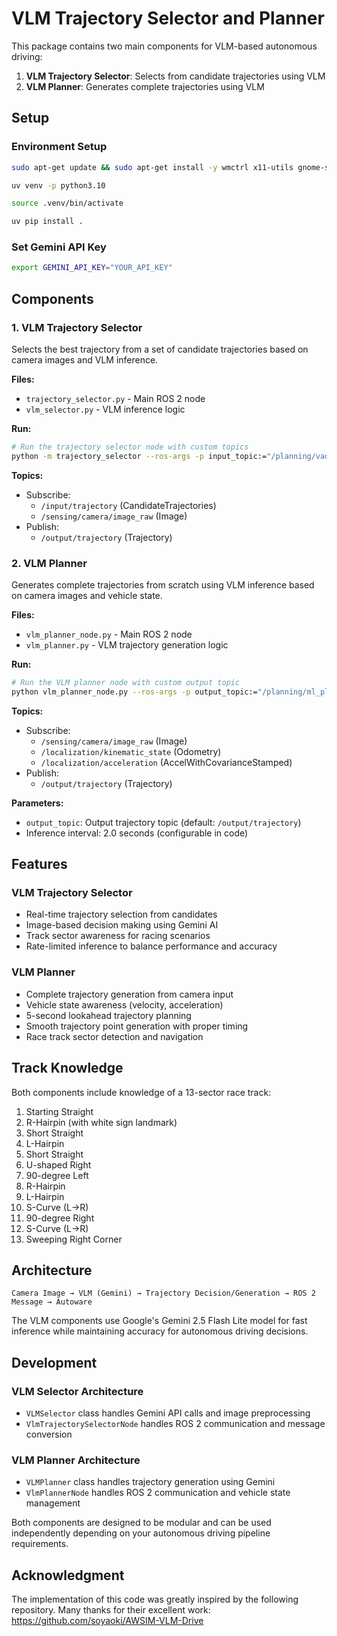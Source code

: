 # VLM Trajectory Selector and Planner

This package contains two main components for VLM-based autonomous driving:

1. **VLM Trajectory Selector**: Selects from candidate trajectories using VLM
2. **VLM Planner**: Generates complete trajectories using VLM

## Setup

### Environment Setup

```sh
sudo apt-get update && sudo apt-get install -y wmctrl x11-utils gnome-screenshot
```

```sh
uv venv -p python3.10
```

```sh
source .venv/bin/activate
```

```sh
uv pip install .
```

### Set Gemini API Key

```sh
export GEMINI_API_KEY="YOUR_API_KEY"
```

## Components

### 1. VLM Trajectory Selector

Selects the best trajectory from a set of candidate trajectories based on camera images and VLM inference.

**Files:**
- `trajectory_selector.py` - Main ROS 2 node
- `vlm_selector.py` - VLM inference logic

**Run:**
```sh
# Run the trajectory selector node with custom topics
python -m trajectory_selector --ros-args -p input_topic:="/planning/vad/trajectories_base" -p output_topic:="/planning/ml_planner/auto/trajectory"
```

**Topics:**
- Subscribe: 
  - `/input/trajectory` (CandidateTrajectories)
  - `/sensing/camera/image_raw` (Image)
- Publish: 
  - `/output/trajectory` (Trajectory)

### 2. VLM Planner

Generates complete trajectories from scratch using VLM inference based on camera images and vehicle state.

**Files:**
- `vlm_planner_node.py` - Main ROS 2 node
- `vlm_planner.py` - VLM trajectory generation logic

**Run:**
```sh
# Run the VLM planner node with custom output topic
python vlm_planner_node.py --ros-args -p output_topic:="/planning/ml_planner/auto/trajectory"
```

**Topics:**
- Subscribe:
  - `/sensing/camera/image_raw` (Image)
  - `/localization/kinematic_state` (Odometry)
  - `/localization/acceleration` (AccelWithCovarianceStamped)
- Publish:
  - `/output/trajectory` (Trajectory)

**Parameters:**
- `output_topic`: Output trajectory topic (default: `/output/trajectory`)
- Inference interval: 2.0 seconds (configurable in code)

## Features

### VLM Trajectory Selector
- Real-time trajectory selection from candidates
- Image-based decision making using Gemini AI
- Track sector awareness for racing scenarios
- Rate-limited inference to balance performance and accuracy

### VLM Planner
- Complete trajectory generation from camera input
- Vehicle state awareness (velocity, acceleration)
- 5-second lookahead trajectory planning
- Smooth trajectory point generation with proper timing
- Race track sector detection and navigation

## Track Knowledge

Both components include knowledge of a 13-sector race track:

1. Starting Straight
2. R-Hairpin (with white sign landmark)
3. Short Straight
4. L-Hairpin
5. Short Straight
6. U-shaped Right
7. 90-degree Left
8. R-Hairpin
9. L-Hairpin
10. S-Curve (L->R)
11. 90-degree Right
12. S-Curve (L->R)
13. Sweeping Right Corner

## Architecture

```
Camera Image → VLM (Gemini) → Trajectory Decision/Generation → ROS 2 Message → Autoware
```

The VLM components use Google's Gemini 2.5 Flash Lite model for fast inference while maintaining accuracy for autonomous driving decisions.

## Development

### VLM Selector Architecture
- `VLMSelector` class handles Gemini API calls and image preprocessing
- `VlmTrajectorySelectorNode` handles ROS 2 communication and message conversion

### VLM Planner Architecture  
- `VLMPlanner` class handles trajectory generation using Gemini
- `VlmPlannerNode` handles ROS 2 communication and vehicle state management

Both components are designed to be modular and can be used independently depending on your autonomous driving pipeline requirements.


## Acknowledgment

The implementation of this code was greatly inspired by the following repository. Many thanks for their excellent work:
https://github.com/soyaoki/AWSIM-VLM-Drive
